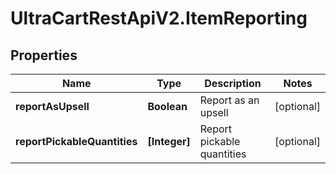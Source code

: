 # UltraCartRestApiV2.ItemReporting

## Properties
Name | Type | Description | Notes
------------ | ------------- | ------------- | -------------
**reportAsUpsell** | **Boolean** | Report as an upsell | [optional] 
**reportPickableQuantities** | **[Integer]** | Report pickable quantities | [optional] 



